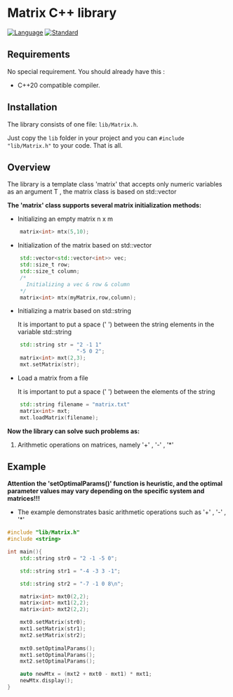 # Matrix C++ library 
[![Language](https://img.shields.io/badge/language-С++-blue.svg)](https://isocpp.org/) [![Standard](https://img.shields.io/badge/c%2B%2B-20-blue.svg)](https://en.wikipedia.org/wiki/C%2B%2B#Standardization)
## Requirements
No special requirement. You should already have this :

+ C++20 compatible compiler.

## Installation

The library consists of one file: `lib/Matrix.h`.

Just copy the `lib` folder in your project and you can `#include "lib/Matrix.h"` to your code. That is all.

## Overview
The library is a template class 'matrix' that accepts only numeric variables as an argument T ,
the matrix class is based on std::vector

**The 'matrix' class supports several matrix initialization methods:**

+ Initializing an empty matrix n x m
```cpp
    matrix<int> mtx(5,10);
```
+ Initialization of the matrix based on std::vector
```cpp
    std::vector<std::vector<int>> vec;
    std::size_t row;
    std::size_t column;
    /*
      Initializing a vec & row & column
    */
    matrix<int> mtx(myMatrix,row,column);
```
+ Initializing a matrix based on std::string

  It is important to put a space (' ') between the string elements in the variable std::string
```cpp
    std::string str = "2 -1 1"
                      "-5 0 2";
    matrix<int> mxt(2,3);
    mxt.setMatrix(str);
```
+ Load a matrix from a file

  It is important to put a space (' ') between the elements of the string
```cpp
    std::string filename = "matrix.txt"
    matrix<int> mxt;
    mxt.loadMatrix(filename);
```

**Now the library can solve such problems as:**

1. Arithmetic operations on matrices, namely '+' , '-' , '*'

## Example
__Attention the 'setOptimalParams()' function is heuristic, and the optimal parameter values may vary depending on the specific system and matrices!!!__
+ The example demonstrates basic arithmetic operations such as '+' , '-' , '*'
```cpp
#include "lib/Matrix.h"
#include <string>

int main(){
    std::string str0 = "2 -1 -5 0";

    std::string str1 = "-4 -3 3 -1";

    std::string str2 = "-7 -1 0 8\n";

    matrix<int> mxt0(2,2);
    matrix<int> mxt1(2,2);
    matrix<int> mxt2(2,2);

    mxt0.setMatrix(str0);
    mxt1.setMatrix(str1);
    mxt2.setMatrix(str2);
    
    mxt0.setOptimalParams();
    mxt1.setOptimalParams();
    mxt2.setOptimalParams();

    auto newMtx = (mxt2 + mxt0 - mxt1) * mxt1;
    newMtx.display();
}
```
